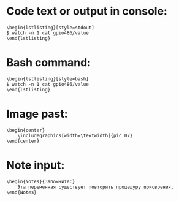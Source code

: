 # Code text or output in console:

```
\begin{lstlisting}[style=stdout]
$ watch -n 1 cat gpio486/value
\end{lstlisting}
```

# Bash command:

```
\begin{lstlisting}[style=bash]
$ watch -n 1 cat gpio486/value
\end{lstlisting}
```

# Image past:

```
\begin{center}
	\includegraphics[width=\textwidth]{pic_07}
\end{center}
```

# Note input:

```
\begin{Notes}{Запомните:}
	Эта переменная существует повторить процедуру присвоения.
\end{Notes}
```
